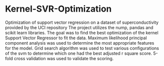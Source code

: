 # Kernel-SVR-Optimization
Optimization of support vector regression on a dataset of superconductivity provided by the UCI repository
The project utilizes the nump, pandas and scikit learn libraries.
The goal was to find the best optimization of the kernel Support Vector Regressor to fit the data.
Maximum likelihood principal component analysis was used to determine the most appropriate features for the model.
Grid search algorithm was used to test various configurations of the svm to determine which one had the best adjusted r square score.
5-fold cross validation was used to validate the scoring.
